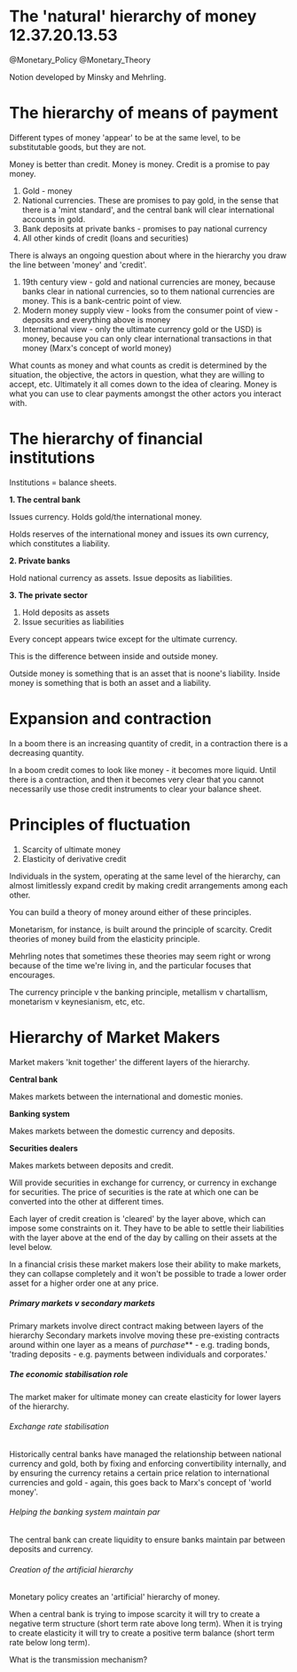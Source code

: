The 'natural' hierarchy of money 12.37.20.13.53
================================

@Monetary_Policy @Monetary_Theory

Notion developed by Minsky and Mehrling.


# The hierarchy of means of payment




Different types of money 'appear' to be at the same level, to be substitutable goods, but they are not.

Money is better than credit. Money is money. Credit is a promise to pay money.

1. Gold - money
2. National currencies. These are promises to pay gold, in the sense that there is a 'mint standard', and the central bank will clear international accounts in gold.
3. Bank deposits at private banks - promises to pay national currency
4. All other kinds of credit (loans and securities)

There is always an ongoing question about where in the hierarchy you draw the line between 'money' and 'credit'.

1. 19th century view - gold and national currencies are money, because banks clear in national currencies, so to them national currencies are money. This is a bank-centric point of view.
2. Modern money supply view - looks from the consumer point of view - deposits and everything above is money
3. International view - only the ultimate currency gold or the USD) is money, because you can only clear international transactions in that money (Marx's concept of world money)

What counts as money and what counts as credit is determined by the situation, the objective, the actors in question, what they are willing to accept, etc. Ultimately it all comes down to the idea of clearing. Money is what you can use to clear payments amongst the other actors you interact with.


# The hierarchy of financial institutions

Institutions = balance sheets.

**1. The central bank**

Issues currency.
Holds gold/the international money.

Holds reserves of the international money and issues its own currency, which constitutes a liability.


**2. Private banks**

Hold national currency as assets.
Issue deposits as liabilities.

**3. The private sector**

1. Hold deposits as assets
2. Issue securities as liabilities

Every concept appears twice except for the ultimate currency.

This is the difference between inside and outside money.

Outside money is something that is an asset that is noone's liability.
Inside money is something that is both an asset and a liability.

# Expansion and contraction

In a boom there is an increasing quantity of credit, in a contraction there is a decreasing quantity.

In a boom credit comes to look like money - it becomes more liquid. Until there is a contraction, and then it becomes very clear that you cannot necessarily use those credit instruments to clear your balance sheet.

# Principles of fluctuation

1. Scarcity of ultimate money
2. Elasticity of derivative credit

Individuals in the system, operating at the same level of the hierarchy, can almost limitlessly expand credit by making credit arrangements among each other.

You can build a theory of money around either of these principles.

Monetarism, for instance, is built around the principle of scarcity.
Credit theories of money build from the elasticity principle.

Mehrling notes that sometimes these theories may seem right or wrong because of the time we're living in, and the particular focuses that encourages.

The currency principle v the banking principle, metallism v chartallism, monetarism v keynesianism, etc, etc.


# Hierarchy of Market Makers

Market makers 'knit together' the different layers of the hierarchy.

**Central bank**

Makes markets between the international and domestic monies.

**Banking system**

Makes markets between the domestic currency and deposits.

**Securities dealers**

Makes markets between deposits and credit.

Will provide securities in exchange for currency, or currency in exchange for securities.
The price of securities is the rate at which one can be converted into the other at different times.

Each layer of credit creation is 'cleared' by the layer above, which can impose some constraints on it. They have to be able to settle their liabilities with the layer above at the end of the day by calling on their assets at the level below.

In a financial crisis these market makers lose their ability to make markets, they can collapse completely and it won't be possible to trade a lower order asset for a higher order one at any price.

##### Primary markets v secondary markets
Primary markets involve direct contract making between layers of the hierarchy
Secondary markets involve moving these pre-existing contracts around within one layer as a means of *purchase*** - e.g. trading bonds, 'trading deposits - e.g. payments between individuals and corporates.'


##### The economic stabilisation role

The market maker for ultimate money can create elasticity for lower layers of the hierarchy.

###### Exchange rate stabilisation

Historically central banks have managed the relationship between national currency and gold, both by fixing and enforcing convertibility internally, and by ensuring the currency retains a certain price relation to international currencies and gold - again, this goes back to Marx's concept of 'world money'.

###### Helping the banking system maintain par

The central bank can create liquidity to ensure banks maintain par between deposits and currency.

###### Creation of the artificial hierarchy

Monetary policy creates an 'artificial' hierarchy of money.

When a central bank is trying to impose scarcity it will try to create a negative term structure (short term rate above long term). When it is trying to create elasticity it will try to create a positive term balance (short term rate below long term).

What is the transmission mechanism?